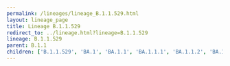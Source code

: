 ```yaml
---
permalink: /lineages/lineage_B.1.1.529.html
layout: lineage_page
title: Lineage B.1.1.529
redirect_to: ../lineage.html?lineage=B.1.1.529
lineage: B.1.1.529
parent: B.1.1
children: ['B.1.1.529', 'BA.1', 'BA.1.1', 'BA.1.1.1', 'BA.1.1.2', 'BA.1.1.3', 'BA.1.1.4', 'BA.1.1.5', 'BA.1.1.6', 'BA.1.1.7', 'BA.1.1.8', 'BA.1.1.9', 'BA.1.1.10', 'BA.1.1.11', 'BA.1.1.12', 'BA.1.1.13', 'BA.1.1.14', 'BA.1.1.15', 'BA.1.1.16', 'BA.1.1.17', 'BA.1.1.18', 'BA.1.2', 'BA.1.3', 'BA.1.4', 'BA.1.5', 'BA.1.6', 'BA.1.7', 'BA.1.8', 'BA.1.9', 'BA.1.10', 'BA.1.11', 'BA.1.12', 'BA.1.13', 'BA.1.13.1', 'BA.1.14', 'BA.1.14.1', 'BA.1.14.2', 'BA.1.15', 'BA.1.15.1', 'BA.1.15.2', 'BA.1.15.3', 'BA.1.16', 'BA.1.16.1', 'BA.1.16.2', 'BA.1.17', 'BA.1.17.1', 'BA.1.17.2', 'BA.1.18', 'BA.1.19', 'BA.1.20', 'BA.1.21', 'BA.1.21.1', 'BA.1.22', 'BA.1.23', 'BA.1.24', 'BA.2', 'BA.2.1', 'BA.2.2', 'BA.2.2.1', 'BA.2.3', 'BA.2.3.1', 'BA.2.3.2', 'BA.2.3.3', 'BA.2.3.4', 'BA.2.3.5', 'BA.2.3.6', 'BA.2.3.7', 'BA.2.3.8', 'BA.2.3.9', 'BA.2.3.10', 'BA.2.3.11', 'BA.2.3.12', 'BA.2.3.13', 'BA.2.3.14', 'BA.2.3.15', 'BA.2.3.16', 'BA.2.3.17', 'BA.2.3.18', 'BA.2.3.19', 'BA.2.3.20', 'BA.2.3.21', 'BA.2.3.22', 'BA.2.4', 'BA.2.5', 'BA.2.6', 'BA.2.7', 'BA.2.8', 'BA.2.9', 'BA.2.9.1', 'BA.2.9.2', 'BA.2.9.3', 'BA.2.9.4', 'BA.2.9.5', 'BA.2.9.6', 'BA.2.9.7', 'BA.2.10', 'BA.2.10.1', 'BA.2.10.2', 'BA.2.10.3', 'BA.2.10.4', 'BA.2.11', 'BA.2.12', 'BA.2.12.1', 'BA.2.12.2', 'BA.2.13', 'BA.2.13.1', 'BA.2.14', 'BA.2.15', 'BA.2.16', 'BA.2.17', 'BA.2.18', 'BA.2.19', 'BA.2.20', 'BA.2.21', 'BA.2.22', 'BA.2.23', 'BA.2.23.1', 'BA.2.24', 'BA.2.25', 'BA.2.25.1', 'BA.2.26', 'BA.2.27', 'BA.2.28', 'BA.2.29', 'BA.2.30', 'BA.2.31', 'BA.2.31.1', 'BA.2.32', 'BA.2.33', 'BA.2.34', 'BA.2.35', 'BA.2.36', 'BA.2.36.1', 'BA.2.37', 'BA.2.38', 'BA.2.38.1', 'BA.2.38.2', 'BA.2.38.3', 'BA.2.38.4', 'BA.2.39', 'BA.2.40', 'BA.2.40.1', 'BA.2.41', 'BA.2.42', 'BA.2.43', 'BA.2.44', 'BA.2.45', 'BA.2.46', 'BA.2.47', 'BA.2.48', 'BA.2.49', 'BA.2.50', 'BA.2.51', 'BA.2.52', 'BA.2.53', 'BA.2.54', 'BA.2.55', 'BA.2.56', 'BA.2.56.1', 'BA.2.57', 'BA.2.58', 'BA.2.59', 'BA.2.60', 'BA.2.61', 'BA.2.62', 'BA.2.63', 'BA.2.64', 'BA.2.65', 'BA.2.66', 'BA.2.67', 'BA.2.68', 'BA.2.69', 'BA.2.70', 'BA.2.71', 'BA.2.72', 'BA.2.73', 'BA.2.74', 'BA.2.75', 'BA.2.75.1', 'BA.2.75.2', 'BA.2.75.3', 'BA.2.75.4', 'BA.2.75.5', 'BA.2.75.6', 'BA.2.75.7', 'BA.2.75.8', 'BA.2.75.9', 'BA.2.75.10', 'BA.2.76', 'BA.2.76.1', 'BA.2.76.2', 'BA.2.77', 'BA.2.78', 'BA.2.79', 'BA.2.79.1', 'BA.2.80', 'BA.2.81', 'BA.2.82', 'BA.2.83', 'BA.2.84', 'BA.2.85', 'BA.2.86', 'BA.2.86.1', 'BA.2.86.2', 'BA.2.86.3', 'BA.2.86.4', 'BA.2.86.5', 'BA.2.86.6', 'BA.2.86.7', 'BA.2.87', 'BA.2.87.1', 'BA.3', 'BA.3.1', 'BA.4', 'BA.4.1', 'BA.4.1.1', 'BA.4.1.2', 'BA.4.1.3', 'BA.4.1.4', 'BA.4.1.5', 'BA.4.1.6', 'BA.4.1.7', 'BA.4.1.8', 'BA.4.1.9', 'BA.4.1.10', 'BA.4.1.11', 'BA.4.2', 'BA.4.3', 'BA.4.4', 'BA.4.5', 'BA.4.6', 'BA.4.6.1', 'BA.4.6.2', 'BA.4.6.3', 'BA.4.6.4', 'BA.4.6.5', 'BA.4.7', 'BA.4.8', 'BA.5', 'BA.5.1', 'BA.5.1.1', 'BA.5.1.2', 'BA.5.1.3', 'BA.5.1.4', 'BA.5.1.5', 'BA.5.1.6', 'BA.5.1.7', 'BA.5.1.8', 'BA.5.1.9', 'BA.5.1.10', 'BA.5.1.11', 'BA.5.1.12', 'BA.5.1.13', 'BA.5.1.14', 'BA.5.1.15', 'BA.5.1.16', 'BA.5.1.17', 'BA.5.1.18', 'BA.5.1.19', 'BA.5.1.20', 'BA.5.1.21', 'BA.5.1.22', 'BA.5.1.23', 'BA.5.1.24', 'BA.5.1.25', 'BA.5.1.26', 'BA.5.1.27', 'BA.5.1.28', 'BA.5.1.29', 'BA.5.1.30', 'BA.5.1.31', 'BA.5.1.32', 'BA.5.1.33', 'BA.5.1.34', 'BA.5.1.35', 'BA.5.1.36', 'BA.5.1.37', 'BA.5.1.38', 'BA.5.2', 'BA.5.2.1', 'BA.5.2.2', 'BA.5.2.3', 'BA.5.2.4', 'BA.5.2.5', 'BA.5.2.6', 'BA.5.2.7', 'BA.5.2.8', 'BA.5.2.9', 'BA.5.2.10', 'BA.5.2.11', 'BA.5.2.12', 'BA.5.2.13', 'BA.5.2.14', 'BA.5.2.15', 'BA.5.2.16', 'BA.5.2.17', 'BA.5.2.18', 'BA.5.2.19', 'BA.5.2.20', 'BA.5.2.21', 'BA.5.2.22', 'BA.5.2.23', 'BA.5.2.24', 'BA.5.2.25', 'BA.5.2.26', 'BA.5.2.27', 'BA.5.2.28', 'BA.5.2.29', 'BA.5.2.30', 'BA.5.2.31', 'BA.5.2.32', 'BA.5.2.33', 'BA.5.2.34', 'BA.5.2.35', 'BA.5.2.36', 'BA.5.2.37', 'BA.5.2.38', 'BA.5.2.39', 'BA.5.2.40', 'BA.5.2.41', 'BA.5.2.42', 'BA.5.2.43', 'BA.5.2.44', 'BA.5.2.45', 'BA.5.2.46', 'BA.5.2.47', 'BA.5.2.48', 'BA.5.2.49', 'BA.5.2.50', 'BA.5.2.51', 'BA.5.2.52', 'BA.5.2.53', 'BA.5.2.54', 'BA.5.2.55', 'BA.5.2.56', 'BA.5.2.57', 'BA.5.2.58', 'BA.5.2.59', 'BA.5.2.60', 'BA.5.2.61', 'BA.5.2.62', 'BA.5.2.63', 'BA.5.2.64', 'BA.5.3', 'BA.5.3.1', 'BA.5.3.2', 'BA.5.3.3', 'BA.5.3.4', 'BA.5.3.5', 'BA.5.4', 'BA.5.5', 'BA.5.5.1', 'BA.5.5.2', 'BA.5.5.3', 'BA.5.6', 'BA.5.6.1', 'BA.5.6.2', 'BA.5.6.3', 'BA.5.6.4', 'BA.5.7', 'BA.5.8', 'BA.5.9', 'BA.5.10', 'BA.5.10.1', 'BA.5.11', 'BA.5.12', 'BC.1', 'BC.2', 'BD.1', 'BE.1', 'BE.1.1', 'BE.1.1.1', 'BE.1.1.2', 'BE.1.2', 'BE.1.2.1', 'BE.1.3', 'BE.1.4', 'BE.1.4.1', 'BE.1.4.2', 'BE.1.4.3', 'BE.1.4.4', 'BE.2', 'BE.3', 'BE.4', 'BE.4.1', 'BE.4.1.1', 'BE.4.2', 'BE.5', 'BE.6', 'BE.7', 'BE.8', 'BE.9', 'BE.10', 'BE.11', 'BE.12', 'BE.13', 'BF.1', 'BF.1.1', 'BF.2', 'BF.3', 'BF.3.1', 'BF.4', 'BF.5', 'BF.5.1', 'BF.5.2', 'BF.5.3', 'BF.5.4', 'BF.5.5', 'BF.6', 'BF.7', 'BF.7.1', 'BF.7.2', 'BF.7.3', 'BF.7.4', 'BF.7.4.1', 'BF.7.4.2', 'BF.7.4.3', 'BF.7.5', 'BF.7.5.1', 'BF.7.6', 'BF.7.7', 'BF.7.8', 'BF.7.9', 'BF.7.10', 'BF.7.11', 'BF.7.12', 'BF.7.13', 'BF.7.13.1', 'BF.7.13.2', 'BF.7.14', 'BF.7.14.1', 'BF.7.14.2', 'BF.7.14.3', 'BF.7.14.4', 'BF.7.14.5', 'BF.7.14.6', 'BF.7.14.7', 'BF.7.15', 'BF.7.16', 'BF.7.16.1', 'BF.7.17', 'BF.7.18', 'BF.7.19', 'BF.7.19.1', 'BF.7.20', 'BF.7.21', 'BF.7.22', 'BF.7.23', 'BF.7.24', 'BF.7.25', 'BF.7.26', 'BF.7.27', 'BF.8', 'BF.9', 'BF.10', 'BF.10.1', 'BF.11', 'BF.11.1', 'BF.11.2', 'BF.11.3', 'BF.11.4', 'BF.11.5', 'BF.12', 'BF.13', 'BF.14', 'BF.15', 'BF.16', 'BF.17', 'BF.18', 'BF.19', 'BF.20', 'BF.21', 'BF.22', 'BF.23', 'BF.24', 'BF.25', 'BF.26', 'BF.27', 'BF.28', 'BF.29', 'BF.30', 'BF.31', 'BF.31.1', 'BF.32', 'BF.33', 'BF.34', 'BF.35', 'BF.36', 'BF.37', 'BF.38', 'BF.38.1', 'BF.38.2', 'BF.38.3', 'BF.39', 'BF.39.1', 'BF.40', 'BF.41', 'BF.41.1', 'BF.42', 'BG.1', 'BG.2', 'BG.3', 'BG.4', 'BG.5', 'BG.6', 'BG.7', 'BH.1', 'BJ.1', 'BK.1', 'BL.1', 'BL.1.1', 'BL.1.2', 'BL.1.3', 'BL.1.4', 'BL.1.5', 'BL.2', 'BL.2.1', 'BL.3', 'BL.4', 'BL.5', 'BL.6', 'BM.1', 'BM.1.1', 'BM.1.1.1', 'BM.1.1.2', 'BM.1.1.3', 'BM.1.1.4', 'BM.1.1.5', 'BM.2', 'BM.2.1', 'BM.2.2', 'BM.2.3', 'BM.3', 'BM.4', 'BM.4.1', 'BM.4.1.1', 'BM.5', 'BM.6', 'BN.1', 'BN.1.1', 'BN.1.1.1', 'BN.1.2', 'BN.1.2.1', 'BN.1.2.2', 'BN.1.2.3', 'BN.1.2.4', 'BN.1.2.5', 'BN.1.2.6', 'BN.1.2.7', 'BN.1.2.8', 'BN.1.3', 'BN.1.3.1', 'BN.1.3.2', 'BN.1.3.3', 'BN.1.3.4', 'BN.1.3.5', 'BN.1.3.6', 'BN.1.3.7', 'BN.1.3.8', 'BN.1.3.9', 'BN.1.3.10', 'BN.1.3.11', 'BN.1.3.12', 'BN.1.3.13', 'BN.1.4', 'BN.1.4.1', 'BN.1.4.2', 'BN.1.4.3', 'BN.1.4.4', 'BN.1.4.5', 'BN.1.5', 'BN.1.5.1', 'BN.1.5.2', 'BN.1.6', 'BN.1.7', 'BN.1.8', 'BN.1.9', 'BN.1.10', 'BN.1.11', 'BN.2', 'BN.2.1', 'BN.3', 'BN.3.1', 'BN.4', 'BN.5', 'BN.6', 'BP.1', 'BQ.1', 'BQ.1.1', 'BQ.1.1.1', 'BQ.1.1.2', 'BQ.1.1.3', 'BQ.1.1.4', 'BQ.1.1.5', 'BQ.1.1.6', 'BQ.1.1.7', 'BQ.1.1.8', 'BQ.1.1.9', 'BQ.1.1.10', 'BQ.1.1.11', 'BQ.1.1.12', 'BQ.1.1.13', 'BQ.1.1.14', 'BQ.1.1.15', 'BQ.1.1.16', 'BQ.1.1.17', 'BQ.1.1.18', 'BQ.1.1.19', 'BQ.1.1.20', 'BQ.1.1.21', 'BQ.1.1.22', 'BQ.1.1.23', 'BQ.1.1.24', 'BQ.1.1.25', 'BQ.1.1.26', 'BQ.1.1.27', 'BQ.1.1.28', 'BQ.1.1.29', 'BQ.1.1.30', 'BQ.1.1.31', 'BQ.1.1.32', 'BQ.1.1.33', 'BQ.1.1.34', 'BQ.1.1.35', 'BQ.1.1.36', 'BQ.1.1.37', 'BQ.1.1.38', 'BQ.1.1.39', 'BQ.1.1.40', 'BQ.1.1.41', 'BQ.1.1.42', 'BQ.1.1.43', 'BQ.1.1.44', 'BQ.1.1.45', 'BQ.1.1.46', 'BQ.1.1.47', 'BQ.1.1.48', 'BQ.1.1.49', 'BQ.1.1.50', 'BQ.1.1.51', 'BQ.1.1.52', 'BQ.1.1.53', 'BQ.1.1.54', 'BQ.1.1.55', 'BQ.1.1.56', 'BQ.1.1.57', 'BQ.1.1.58', 'BQ.1.1.59', 'BQ.1.1.60', 'BQ.1.1.61', 'BQ.1.1.62', 'BQ.1.1.63', 'BQ.1.1.64', 'BQ.1.1.65', 'BQ.1.1.66', 'BQ.1.1.67', 'BQ.1.1.68', 'BQ.1.1.69', 'BQ.1.1.70', 'BQ.1.1.71', 'BQ.1.1.72', 'BQ.1.1.73', 'BQ.1.1.74', 'BQ.1.1.75', 'BQ.1.1.76', 'BQ.1.1.77', 'BQ.1.1.78', 'BQ.1.1.79', 'BQ.1.2', 'BQ.1.2.1', 'BQ.1.2.2', 'BQ.1.2.3', 'BQ.1.3', 'BQ.1.3.1', 'BQ.1.3.2', 'BQ.1.4', 'BQ.1.5', 'BQ.1.6', 'BQ.1.7', 'BQ.1.8', 'BQ.1.8.1', 'BQ.1.8.2', 'BQ.1.9', 'BQ.1.10', 'BQ.1.10.1', 'BQ.1.10.2', 'BQ.1.10.3', 'BQ.1.11', 'BQ.1.11.1', 'BQ.1.12', 'BQ.1.13', 'BQ.1.13.1', 'BQ.1.14', 'BQ.1.15', 'BQ.1.15.1', 'BQ.1.15.2', 'BQ.1.16', 'BQ.1.17', 'BQ.1.18', 'BQ.1.19', 'BQ.1.20', 'BQ.1.21', 'BQ.1.22', 'BQ.1.23', 'BQ.1.24', 'BQ.1.25', 'BQ.1.25.1', 'BQ.1.26', 'BQ.1.26.1', 'BQ.1.26.2', 'BQ.1.27', 'BQ.1.28', 'BQ.1.29', 'BQ.1.30', 'BQ.1.31', 'BQ.1.32', 'BQ.1.33', 'BQ.2', 'BR.1', 'BR.1.1', 'BR.1.2', 'BR.2', 'BR.2.1', 'BR.3', 'BR.4', 'BR.5', 'BR.5.1', 'BS.1', 'BS.1.1', 'BS.1.2', 'BT.1', 'BT.2', 'BU.1', 'BU.2', 'BU.3', 'BV.1', 'BV.2', 'BW.1', 'BW.1.1', 'BW.1.1.1', 'BW.1.1.2', 'BW.1.2', 'BY.1', 'BY.1.1', 'BY.1.1.1', 'BY.1.2', 'BY.1.2.1', 'BZ.1', 'BZ.2', 'CA.1', 'CA.2', 'CA.3', 'CA.3.1', 'CA.4', 'CA.5', 'CA.6', 'CA.7', 'CB.1', 'CC.1', 'CD.1', 'CD.2', 'CE.1', 'CF.1', 'CG.1', 'CH.1', 'CH.1.1', 'CH.1.1.1', 'CH.1.1.2', 'CH.1.1.3', 'CH.1.1.4', 'CH.1.1.5', 'CH.1.1.6', 'CH.1.1.7', 'CH.1.1.8', 'CH.1.1.9', 'CH.1.1.10', 'CH.1.1.11', 'CH.1.1.12', 'CH.1.1.13', 'CH.1.1.14', 'CH.1.1.15', 'CH.1.1.16', 'CH.1.1.17', 'CH.1.1.18', 'CH.1.1.19', 'CH.1.1.20', 'CH.1.1.21', 'CH.1.1.22', 'CH.1.1.23', 'CH.1.1.24', 'CH.1.1.25', 'CH.1.1.26', 'CH.1.1.27', 'CH.1.1.28', 'CH.1.1.29', 'CH.1.1.30', 'CH.1.1.31', 'CH.1.1.32', 'CH.2', 'CH.3', 'CH.3.1', 'CJ.1', 'CJ.1.1', 'CJ.1.2', 'CJ.1.3', 'CJ.1.3.1', 'CJ.1.3.2', 'CK.1', 'CK.1.1', 'CK.1.1.1', 'CK.1.1.2', 'CK.1.2', 'CK.1.3', 'CK.1.4', 'CK.1.5', 'CK.2', 'CK.2.1', 'CK.2.1.1', 'CK.3', 'CL.1', 'CL.1.1', 'CL.1.2', 'CL.1.3', 'CM.1', 'CM.2', 'CM.2.1', 'CM.3', 'CM.4', 'CM.4.1', 'CM.5', 'CM.5.1', 'CM.5.2', 'CM.6', 'CM.6.1', 'CM.7', 'CM.7.1', 'CM.7.1.1', 'CM.8', 'CM.8.1', 'CM.8.1.1', 'CM.8.1.2', 'CM.8.1.3', 'CM.8.1.4', 'CM.8.1.5', 'CM.9', 'CM.10', 'CM.11', 'CM.12', 'CN.1', 'CN.2', 'CP.1', 'CP.1.1', 'CP.1.2', 'CP.1.3', 'CP.2', 'CP.3', 'CP.4', 'CP.5', 'CP.6', 'CP.7', 'CP.8', 'CP.8.1', 'CQ.1', 'CQ.1.1', 'CQ.2', 'CR.1', 'CR.1.1', 'CR.1.2', 'CR.1.3', 'CR.2', 'CS.1', 'CT.1', 'CU.1', 'CV.1', 'CV.2', 'CW.1', 'CY.1', 'CY.2', 'CZ.1', 'CZ.2', 'DA.1', 'DB.1', 'DB.2', 'DB.3', 'DC.1', 'DD.1', 'DE.1', 'DE.2', 'DF.1', 'DF.1.1', 'DG.1', 'DH.1', 'DJ.1', 'DJ.1.1', 'DJ.1.1.1', 'DJ.1.2', 'DJ.1.3', 'DK.1', 'DL.1', 'DM.1', 'DN.1', 'DN.1.1', 'DN.1.1.1', 'DN.1.1.2', 'DN.1.1.3', 'DN.1.1.4', 'DN.2', 'DN.3', 'DN.3.1', 'DP.1', 'DQ.1', 'DR.1', 'DR.2', 'DS.1', 'DS.2', 'DS.3', 'DT.1', 'DT.2', 'DT.3', 'DU.1', 'DV.1', 'DV.1.1', 'DV.2', 'DV.3', 'DV.3.1', 'DV.4', 'DV.5', 'DV.6', 'DV.6.1', 'DV.6.2', 'DV.7', 'DV.7.1', 'DV.7.1.1', 'DV.7.1.2', 'DV.7.1.3', 'DV.7.1.4', 'DV.7.1.5', 'DV.7.1.6', 'DV.7.1.7', 'DV.7.1.8', 'DV.7.1.9', 'DV.7.2', 'DV.8', 'DW.1', 'DY.1', 'DY.1.1', 'DY.2', 'DY.3', 'DY.4', 'DZ.1', 'DZ.2', 'EA.1', 'EA.2', 'EB.1', 'EC.1', 'EC.1.1', 'ED.1', 'ED.2', 'ED.3', 'EE.1', 'EE.2', 'EE.3', 'EE.4', 'EE.5', 'EF.1', 'EF.1.1', 'EF.1.1.1', 'EF.1.2', 'EF.1.3', 'EF.2', 'EF.3', 'EH.1', 'EJ.1', 'EJ.2', 'EJ.3', 'EN.1', 'EN.1.1', 'EP.1', 'EP.1.1', 'EP.1.1.1', 'EP.2', 'EQ.1', 'ER.1', 'ER.1.1', 'ES.1', 'ET.1', 'EV.1', 'EW.1', 'EW.2', 'EW.3', 'EY.1', 'EZ.1', 'FA.1', 'FA.2', 'FB.1', 'FB.2', 'FC.1', 'FF.1', 'FJ.1', 'FK.1', 'FK.1.1', 'FK.1.1.1', 'FK.1.1.2', 'FK.1.2', 'FK.1.2.1', 'FK.1.2.2', 'FK.1.3', 'FK.1.3.1', 'FK.1.3.2', 'FK.1.4', 'FK.1.4.1', 'FK.1.5', 'FM.1', 'FM.2', 'FN.1', 'FQ.1', 'FR.1', 'FR.1.1', 'FR.1.2', 'FR.1.3', 'FR.1.4', 'FR.1.5', 'FR.2', 'FS.1', 'FV.1', 'GP.1', 'GP.2', 'GP.3', 'GQ.1', 'GQ.1.1', 'JH.1', 'JH.2', 'JL.1', 'JN.1', 'JN.1.1', 'JN.1.1.1', 'JN.1.1.2', 'JN.1.1.3', 'JN.1.1.4', 'JN.1.1.5', 'JN.1.1.6', 'JN.1.1.7', 'JN.1.1.8', 'JN.1.1.9', 'JN.1.1.10', 'JN.1.2', 'JN.1.2.1', 'JN.1.3', 'JN.1.4', 'JN.1.4.1', 'JN.1.4.2', 'JN.1.4.3', 'JN.1.4.4', 'JN.1.4.5', 'JN.1.4.6', 'JN.1.4.7', 'JN.1.4.8', 'JN.1.4.9', 'JN.1.5', 'JN.1.6', 'JN.1.6.1', 'JN.1.7', 'JN.1.7.1', 'JN.1.7.2', 'JN.1.7.3', 'JN.1.7.4', 'JN.1.7.5', 'JN.1.7.6', 'JN.1.7.7', 'JN.1.7.8', 'JN.1.7.9', 'JN.1.8', 'JN.1.8.1', 'JN.1.8.2', 'JN.1.8.3', 'JN.1.8.4', 'JN.1.9', 'JN.1.9.1', 'JN.1.9.2', 'JN.1.10', 'JN.1.11', 'JN.1.11.1', 'JN.1.12', 'JN.1.13', 'JN.1.13.1', 'JN.1.14', 'JN.1.15', 'JN.1.15.1', 'JN.1.16', 'JN.1.16.1', 'JN.1.16.2', 'JN.1.16.3', 'JN.1.16.4', 'JN.1.16.5', 'JN.1.17', 'JN.1.18', 'JN.1.18.1', 'JN.1.18.2', 'JN.1.18.3', 'JN.1.18.4', 'JN.1.18.5', 'JN.1.18.6', 'JN.1.18.7', 'JN.1.18.8', 'JN.1.19', 'JN.1.20', 'JN.1.21', 'JN.1.22', 'JN.1.23', 'JN.1.23.1', 'JN.1.24', 'JN.1.24.1', 'JN.1.25', 'JN.1.25.1', 'JN.1.26', 'JN.1.27', 'JN.1.28', 'JN.1.28.1', 'JN.1.29', 'JN.1.29.1', 'JN.1.30', 'JN.1.30.1', 'JN.1.31', 'JN.1.32', 'JN.1.32.1', 'JN.1.33', 'JN.1.34', 'JN.1.35', 'JN.1.36', 'JN.1.36.1', 'JN.1.37', 'JN.1.38', 'JN.1.38.1', 'JN.1.39', 'JN.1.39.1', 'JN.1.39.2', 'JN.1.39.3', 'JN.1.40', 'JN.1.41', 'JN.1.42', 'JN.1.42.1', 'JN.1.42.2', 'JN.1.43', 'JN.1.43.1', 'JN.1.44', 'JN.1.44.1', 'JN.1.45', 'JN.1.46', 'JN.1.47', 'JN.1.47.1', 'JN.1.47.2', 'JN.1.48', 'JN.1.48.1', 'JN.1.48.2', 'JN.1.48.3', 'JN.1.49', 'JN.1.49.1', 'JN.1.49.2', 'JN.1.50', 'JN.1.50.1', 'JN.1.50.2', 'JN.1.51', 'JN.1.51.1', 'JN.1.52', 'JN.1.53', 'JN.1.53.1', 'JN.1.54', 'JN.1.54.1', 'JN.1.55', 'JN.1.55.1', 'JN.1.55.2', 'JN.1.56', 'JN.1.56.1', 'JN.1.57', 'JN.1.57.1', 'JN.1.58', 'JN.1.58.1', 'JN.1.58.2', 'JN.1.58.3', 'JN.1.59', 'JN.1.59.1', 'JN.1.60', 'JN.1.61', 'JN.1.62', 'JN.1.63', 'JN.1.63.1', 'JN.1.64', 'JN.1.64.1', 'JN.1.65', 'JN.1.65.1', 'JN.1.66', 'JN.1.67', 'JN.1.67.1', 'JN.2', 'JN.2.1', 'JN.2.2', 'JN.2.2.1', 'JN.2.3', 'JN.2.4', 'JN.2.5', 'JN.3', 'JN.3.1', 'JN.3.2', 'JN.3.2.1', 'JN.3.3', 'JN.4', 'JN.5', 'JN.5.1', 'JN.6', 'JN.7', 'JN.8', 'JN.9', 'JN.10', 'JN.11', 'JN.11.1', 'JN.12', 'JN.13', 'JN.13.1', 'JN.14', 'JN.15', 'JN.16', 'JN.17', 'JN.18', 'JN.19', 'JP.1', 'JP.1.1', 'JQ.1', 'JQ.2', 'JQ.2.1', 'JQ.2.1.1', 'JQ.2.1.2', 'JV.1', 'JV.2', 'KG.1', 'KG.2', 'KP.1', 'KP.1.1', 'KP.1.1.1', 'KP.1.1.2', 'KP.1.1.3', 'KP.1.1.4', 'KP.1.1.5', 'KP.1.2', 'KP.2', 'KP.2.1', 'KP.2.2', 'KP.2.3', 'KP.2.3.1', 'KP.2.3.2', 'KP.2.3.3', 'KP.2.3.4', 'KP.2.3.5', 'KP.2.3.6', 'KP.2.3.7', 'KP.2.4', 'KP.2.5', 'KP.2.6', 'KP.2.7', 'KP.2.8', 'KP.2.9', 'KP.2.10', 'KP.2.11', 'KP.2.12', 'KP.2.13', 'KP.2.14', 'KP.2.14.1', 'KP.2.15', 'KP.2.15.1', 'KP.2.16', 'KP.2.17', 'KP.2.18', 'KP.2.19', 'KP.2.20', 'KP.2.20.1', 'KP.2.22', 'KP.2.23', 'KP.2.24', 'KP.3', 'KP.3.1', 'KP.3.1.1', 'KP.3.1.2', 'KP.3.1.3', 'KP.3.1.4', 'KP.3.1.5', 'KP.3.1.6', 'KP.3.1.7', 'KP.3.1.8', 'KP.3.2', 'KP.3.2.1', 'KP.3.2.2', 'KP.3.2.3', 'KP.3.2.4', 'KP.3.2.5', 'KP.3.3', 'KP.3.3.1', 'KP.3.3.2', 'KP.3.3.3', 'KP.3.3.4', 'KP.3.4', 'KP.3.4.1', 'KP.3.5', 'KP.3.6', 'KP.4', 'KP.4.1', 'KP.4.1.1', 'KP.4.1.2', 'KP.4.1.3', 'KP.4.2', 'KP.4.2.1', 'KP.4.2.2', 'KP.4.2.3', 'KP.5', 'KP.6', 'KQ.1', 'KR.1', 'KR.1.1', 'KR.1.2', 'KR.1.3', 'KR.2', 'KR.3', 'KR.4', 'KR.4.1', 'KR.5', 'KS.1', 'KS.1.1', 'KS.1.2', 'KS.1.3', 'KS.1.4', 'KU.1', 'KU.2', 'KU.2.1', 'KU.2.2', 'KV.1', 'KV.2', 'KW.1', 'KW.1.1', 'KW.1.1.1', 'KW.1.2', 'KY.1', 'KZ.1', 'KZ.1.1', 'KZ.1.1.1', 'LA.1', 'LA.2', 'LB.1', 'LB.1.1', 'LB.1.2', 'LB.1.2.1', 'LB.1.2.2', 'LB.1.2.3', 'LB.1.3', 'LB.1.3.1', 'LB.1.3.2', 'LB.1.3.3', 'LB.1.4', 'LB.1.4.1', 'LB.1.4.2', 'LB.1.4.3', 'LB.1.5', 'LB.1.6', 'LB.1.7', 'LB.1.7.1', 'LB.1.7.2', 'LB.1.7.3', 'LB.1.8', 'LB.1.9', 'LC.1', 'LD.1', 'LE.1', 'LE.1.1', 'LE.1.2', 'LE.1.3', 'LE.1.3.1', 'LE.2', 'LF.1', 'LF.1.1', 'LF.1.1.1', 'LF.2', 'LF.3', 'LF.3.1', 'LF.3.1.1', 'LF.4', 'LF.4.1', 'LF.5', 'LF.6', 'LF.7', 'LF.8', 'LF.8.1', 'LF.8.1.1', 'LF.9', 'LF.9.1', 'LG.1', 'LH.1', 'LH.2', 'LJ.1', 'LK.1', 'LK.2', 'LK.2.1', 'LL.1', 'LM.1', 'LN.1', 'LN.1.1', 'LP.1', 'LP.1.1', 'LP.1.2', 'LP.2', 'LP.3', 'LP.4', 'LQ.1', 'LQ.1.1', 'LQ.2', 'LQ.3', 'LR.1', 'LR.2', 'LR.3', 'LS.1', 'LT.1', 'LU.1', 'LU.2', 'LU.2.1', 'LU.2.1.1', 'LU.2.2', 'LV.1', 'LV.2', 'LW.1', 'LW.1.1', 'LW.1.2', 'LY.1', 'LY.2', 'LZ.1', 'LZ.1.1', 'LZ.2', 'MA.1', 'MA.1.1', 'MA.1.1.1', 'MB.1', 'MB.1.1', 'MB.1.1.1', 'MC.1', 'MC.2', 'MC.2.1', 'MC.3', 'MC.4', 'MC.5', 'MC.6', 'MC.7', 'MC.8', 'MC.8.1', 'MC.9', 'MC.10', 'MC.11', 'MC.11.1', 'MC.12', 'MC.13', 'MC.13.1', 'MC.14', 'MC.15', 'MC.16', 'MD.1', 'MD.1.1', 'MD.2', 'MD.3', 'MD.3.1', 'ME.1', 'MF.1', 'MF.2', 'MG.1', 'MH.1', 'MJ.1', 'MK.1', 'MK.2', 'MK.3', 'ML.1', 'ML.2', 'MM.1', 'MM.2', 'MN.1', 'MP.1', 'MP.1.1', 'MQ.1', 'MQ.2', 'MR.1', 'MS.1', 'MT.1', 'MU.1', 'MV.1', 'MW.1', 'MY.1']
---
```

